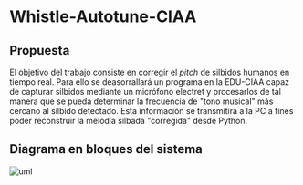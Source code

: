# Whistle-Autotune-CIAA

## Propuesta
El objetivo del trabajo consiste en corregir el _pitch_ de silbidos humanos
en tiempo real. Para ello se deasorrallará un programa en la EDU-CIAA capaz
de capturar silbidos mediante un micrófono electret y procesarlos de tal manera
que se pueda determinar la frecuencia de "tono musical" más cercano al silbido
detectado. Esta información se transmitirá a la PC a fines poder reconstruir
la melodía silbada "corregida" desde Python. 

## Diagrama en bloques del sistema
![uml](https://www.plantuml.com/plantuml/svg/XOynJiDG38RtTmhhxRa2QWXgnPQ1aSNASy5IdXqSHmoeX-4CtLXpCM8GKYKGdIpRt-zFtisEvaiTKyAbi49Z_FJipGrK7cmz7rKqJMZEpYhGtRSjl2M0YpLiS7lNRSCeqUN9TA0PAvEumgEGW3FLINDG_wmZlTy_11KrsdoxViml2nM4Gk0Xd8oALXOKfnpiLUZhK8yRuHH4GTSvfzF5QtqNZ_sclhC74Z8SU3tBZo7CVywXAVegMwf76qD_5JpO-dxaGTCffRGZAKiTFm40)
